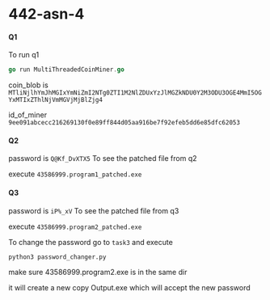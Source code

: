 # 442-asn-4

#### Q1
To run q1 
```go
go run MultiThreadedCoinMiner.go
```
coin_blob is `MTliNjlhYmJhMGIxYmNiZmI2NTg0ZTI1M2NlZDUxYzJlMGZkNDU0Y2M3ODU3OGE4MmI5OGYxMTIxZThlNjVmMGVjMjBlZjg4`

id_of_miner `9ee091abcecc216269130f0e89ff844d05aa916be7f92efeb5dd6e85dfc62053`
#### Q2
password is `Q@Kf_DvXTX5`
To see the patched file from q2

execute `43586999.program1_patched.exe`

#### Q3
password is `iP%_xV`
To see the patched file from q3

execute `43586999.program2_patched.exe`

To change the password go to `task3` and execute 

```python3
python3 password_changer.py
```
make sure 43586999.program2.exe is in the same dir 

it will create a new copy Output.exe which will accept the new password

